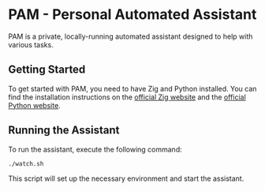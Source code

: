 # PAM - Personal Automated Assistant

PAM is a private, locally-running automated assistant designed to help with various tasks.

## Getting Started

To get started with PAM, you need to have Zig and Python installed. You can find the installation instructions on the [official Zig website](https://ziglang.org/learn/getting-started/) and the [official Python website](https://www.python.org/downloads/).

## Running the Assistant

To run the assistant, execute the following command:

```bash
./watch.sh
```

This script will set up the necessary environment and start the assistant.